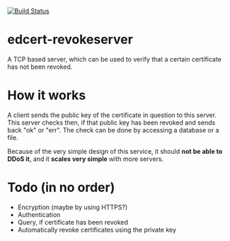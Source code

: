 [![Build Status](https://travis-ci.org/zombiemuffin/edcert-revokeserver.svg?branch=master)](https://travis-ci.org/zombiemuffin/edcert-revokeserver)

# edcert-revokeserver
A TCP based server, which can be used to verify that a certain certificate has not been revoked.

# How it works
A client sends the public key of the certificate in question to this server.
This server checks then, if that public key has been revoked and sends back "ok" or "err".
The check can be done by accessing a database or a file.

Because of the very simple design of this service, it should __not be able to DDoS it__,
and it __scales very simple__ with more servers.

# Todo (in no order)
- Encryption (maybe by using HTTPS?)
- Authentication
- Query, if certificate has been revoked
- Automatically revoke certificates using the private key
